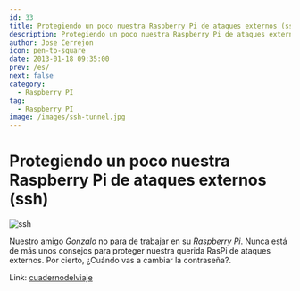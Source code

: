 ```yaml
---
id: 33
title: Protegiendo un poco nuestra Raspberry Pi de ataques externos (ssh) 
description: Protegiendo un poco nuestra Raspberry Pi de ataques externos (ssh)
author: Jose Cerrejon
icon: pen-to-square
date: 2013-01-18 09:35:00
prev: /es/
next: false
category:
  - Raspberry PI
tag:
  - Raspberry PI
image: /images/ssh-tunnel.jpg
---
```


# Protegiendo un poco nuestra Raspberry Pi de ataques externos (ssh) 

![ssh](/images/ssh-tunnel.jpg)

Nuestro amigo *Gonzalo* no para de trabajar en su *Raspberry Pi*. Nunca está de más unos consejos para proteger nuestra querida RasPi de ataques externos. Por cierto, ¿Cuándo vas a cambiar la contraseña?.

Link: [cuadernodelviaje](http://cuadernodelviaje.blogspot.com.es/2013/01/protegiendo-un-poco-nuestra-raspberry.html)